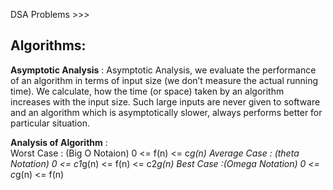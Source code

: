 DSA Problems >>>
## Algorithms:

**Asymptotic Analysis** :
Asymptotic Analysis, we evaluate the performance of an algorithm in terms of input size (we don’t measure the actual running time). We calculate, how the time (or space) taken by an algorithm increases with the input size.
Such large inputs are never given to software and an algorithm which is asymptotically slower, always performs better for particular situation.

**Analysis of Algorithm** :<br>
Worst Case : (Big O Notaion) 0 <= f(n) <= c*g(n)
Average Case : (theta Notation) 0 <= c1*g(n) <= f(n) <= c2*g(n)
Best Case :(Omega Notation) 0 <= c*g(n) <= f(n) 



